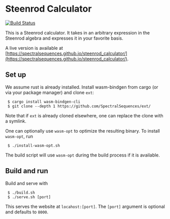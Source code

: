 # Steenrod Calculator
[![Build Status](https://travis-ci.com/SpectralSequences/steenrod_calculator.svg?branch=master)](https://travis-ci.com/SpectralSequences/steenrod_calculator)

This is a Steenrod calculator. It takes in an arbitrary expression in the
Steenrod algebra and expresses it in your favorite basis.

A live version is available at [https://spectralsequences.github.io/steenrod_calculator/](https://spectralsequences.github.io/steenrod_calculator/).

## Set up
We assume rust is already installed. Install wasm-bindgen from cargo (or via your
package manager) and clone `ext`:
```console
 $ cargo install wasm-bindgen-cli
 $ git clone --depth 1 https://github.com/SpectralSequences/ext/
```
Note that if `ext` is already cloned elsewhere, one can replace the clone with
a symlink.

One can optionally use `wasm-opt` to optimize the resulting binary. To install `wasm-opt`, run
```console
 $ ./install-wasm-opt.sh
```
The build script will use `wasm-opt` during the build process if it is available.

## Build and run
Build and serve with
```
 $ ./build.sh
 $ ./serve.sh [port]
```
This serves the website at `locahost:[port]`. The `[port]` argument is optional and defaults to `8000`.
